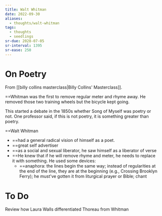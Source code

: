 ```yaml
---
title: Walt Whitman
date: 2022-09-30
aliases:
  - thoughts/walt-whitman
tags:
  - thoughts
  - seedlings
sr-due: 2028-07-05
sr-interval: 1395
sr-ease: 250
---
```

# On Poetry

From [[billy collins masterclass|Billy Collins' Masterclass]].

==Whitman was the first to remove regular meter and rhyme away. He removed those two training wheels but the bicycle kept going.

This started a debate in the 1850s whether Song of Myself was poetry or not. One professor said, if this is not poetry, it is something greater than poetry.

==Walt Whitman
- ==had a general radical vision of himself as a poet.
- ==great self advertiser
- ==as a social and sexual liberator, he saw himself as a liberator of verse
- ==He knew that if he will remove rhyme and meter, he needs to replace it with something. He used some devices:
	- ==anaphora: the lines begin the same way; instead of regularities at the end of the line, they are at the beginning (e.g., Crossing Brooklyn Ferry); he must've gotten it from liturgical prayer or Bible; chant

# To Do

Review how Laura Walls differentiated Thoreau from Whitman